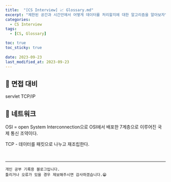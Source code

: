 ```yaml
---
title:  "[CS Interview] 📈 Glossary.md"
excerpt: "제한된 공간과 시간안에서 어떻게 데이터를 처리할지에 대한 알고리즘을 알아보자"
categories:
  - CS Interview
tags:
  - [CS, Glossary]

toc: true
toc_sticky: true
 
date: 2023-09-23
last_modified_at: 2023-09-23
---
```


## 📖 면접 대비

servlet
TCP/IP

## 📖 네트워크

OSI = open System Interconnection으로 OSI에서 배포한 7계층으로 이루어진 국제 통신 조약이다.

TCP - 데이터를 패킷으로 나누고 재조립한다.

<br>


***
    개인 공부 기록용 블로그입니다.
    틀리거나 오류가 있을 경우 제보해주시면 감사하겠습니다.😁